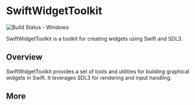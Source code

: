 # SwiftWidgetToolkit

![Build Status - Windows](https://github.com/daniele-niero/SwiftWidgetsToolkit/actions/workflows/.github/workflows/build_windows.yaml/badge.svg?branch=WorkflowTesting)


SwiftWidgetToolkit is a toolkit for creating widgets using Swift and SDL3.

## Overview

SwiftWidgetToolkit provides a set of tools and utilities for building graphical widgets in Swift. It leverages SDL3 for rendering and input handling.

## More
